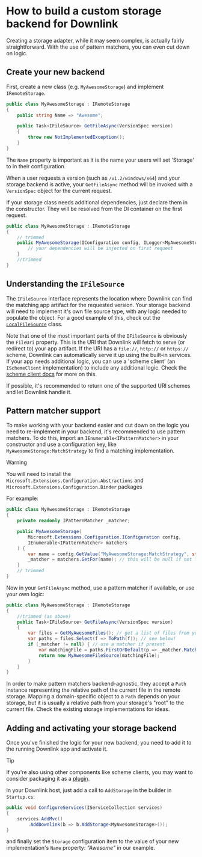 # How to build a custom storage backend for Downlink

Creating a storage adapter, while it may seem complex, is actually fairly straightforward. With the use of pattern matchers, you can even cut down on logic.

## Create your new backend

First, create a new class (e.g. `MyAwesomeStorage`) and implement `IRemoteStorage`.

```csharp
public class MyAwesomeStorage : IRemoteStorage
{
    public string Name => "Awesome";

    public Task<IFileSource> GetFileAsync(VersionSpec version)
    {
        throw new NotImplementedException();
    }
}
```

The `Name` property is important as it is the name your users will set 'Storage' to in their configuration.

When a user requests a version (such as `/v1.2/windows/x64`) and your storage backend is active, your `GetFileAsync` method will be invoked with a `VersionSpec` object for the current request.

If your storage class needs additional dependencies, just declare them in the constructor. They will be resolved from the DI container on the first request.

```csharp
public class MyAwesomeStorage : IRemoteStorage
{
    // trimmed
    public MyAwesomeStorage(IConfiguration config, ILogger<MyAwesomeStorage> logger) {
        // your dependencies will be injected on first request
    }
    //trimmed
}
```

## Understanding the `IFileSource`

The `IFileSource` interface represents the location where Downlink can find the matching app artifact for the requested version. Your storage backend will need to implement it's own file source type, with any logic needed to populate the object. For a good example of this, check out the [`LocalFileSource`](xref:Downlink.Local.LocalFileSource) class.

Note that one of the most important parts of the `IFileSource` is obviously the `FileUri` property. This is the URI that Downlink will fetch to serve (or redirect to) your app artifact. If the URI has a `file://`, `http://` or `https://` scheme, Downlink can automatically serve it up using the built-in services. If your app needs additional logic, you can use a 'scheme client' (an `ISchemeClient` implementation) to include any additional logic. Check the [scheme client docs](./scheme-clients.md) for more on this.

If possible, it's recommended to return one of the supported URI schemes and let Downlink handle it.

## Pattern matcher support

To make working with your backend easier and cut down on the logic you need to re-implement in your backend, it's recommended to use pattern matchers. To do this, import an `IEnumerable<IPatternMatcher>` in your constructor and use a configuration key, like `MyAwesomeStorage:MatchStrategy` to find a matching implementation. 

> [!WARNING]
> You will need to install the `Microsoft.Extensions.Configuration.Abstractions` and `Microsoft.Extensions.Configuration.Binder` packages

For example:

```csharp
public class MyAwesomeStorage : IRemoteStorage
{
    private readonly IPatternMatcher _matcher;

    public MyAwesomeStorage(
        Microsoft.Extensions.Configuration.IConfiguration config,
        IEnumerable<IPatternMatcher> matchers
    ) {
        var name = config.GetValue("MyAwesomeStorage:MatchStrategy", string.Empty);
        _matcher = matchers.GetFor(name); // this will be null if not found!
    }
    // trimmed
}
```

Now in your `GetFileAsync` method, use a pattern matcher if available, or use your own logic:

```csharp
public class MyAwesomeStorage : IRemoteStorage
{
    //trimmed (as above)
    public Task<IFileSource> GetFileAsync(VersionSpec version)
    {
        var files = GetMyAwesomeFiles(); // get a list of files from your storage backend
        var paths = files.Select(f => ToPath(f)); // see below!
        if (_matcher != null) { // use a matcher if present
            var matchingFile = paths.FirstOrDefault(p => _matcher.Match(p, version));
            return new MyAwesomeFileSource(matchingFile);
        }
    }
}
```

In order to make pattern matchers backend-agnostic, they accept a `Path` instance representing the relative path of the current file in the remote storage. Mapping a domain-specific object to a `Path` depends on your storage, but it is usually a relative path from your storage's "root" to the current file. Check the existing storage implementations for ideas.

## Adding and activating your storage backend

Once you've finished the logic for your new backend, you need to add it to the running Downlink app and activate it.

> [!TIP]
> If you're also using other components like scheme clients, you may want to consider packaging it as a [plugin](./plugins.md).

In your Downlink host, just add a call to `AddStorage` in the builder in `Startup.cs`:

```csharp
public void ConfigureServices(IServiceCollection services)
{
    services.AddMvc()
        .AddDownlink(b => b.AddStorage<MyAwesomeStorage>());
}
```

and finally set the `Storage` configuration item to the value of your new implementation's `Name` property: *"Awesome"* in our example.